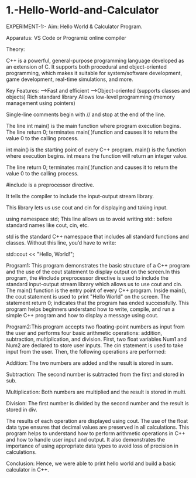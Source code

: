 # 1.-Hello-World-and-Calculator

EXPERIMENT-1:- Aim: Hello World & Calculator Program.

Apparatus: VS Code or Programiz online compiler

Theory:

C++ is a powerful, general-purpose programming language developed as an extension of C. It supports both procedural and object-oriented programming, which makes it suitable for system/software development, game development, real-time simulations, and more.

Key Features:
-->Fast and efficient
-->Object-oriented (supports classes and objects)
Rich standard library
Allows low-level programming (memory management using pointers)


Single-line comments begin with // and stop at the end of the line.

The line int main() is the main function where program execution begins.
The line return 0; terminates main( )function and causes it to return the value 0 to the calling process.

int main() is the starting point of every C++ program.
main() is the function where execution begins.
int means the function will return an integer value.

The line return 0; terminates main( )function and causes it to return the value 0 to the calling process.

#include <iostream> is a preprocessor directive.

It tells the compiler to include the input-output stream library.

This library lets us use cout and cin for displaying and taking input.


using namespace std;
This line allows us to avoid writing std:: before standard names like cout, cin, etc.

std is the standard C++ namespace that includes all standard functions and classes. Without this line, you’d have to write:

std::cout << "Hello, World!";


Program1: This program demonstrates the basic structure of a C++ program and the use of the cout statement to display output on the screen.In this program, the #include preprocessor directive is used to include the standard input-output stream library which allows us to use cout and cin. The main() function is the entry point of every C++ program. Inside main(), the cout statement is used to print "Hello World" on the screen. The statement return 0; indicates that the program has ended successfully. This program helps beginners understand how to write, compile, and run a simple C++ program and how to display a message using cout.

Program2:This program accepts two floating-point numbers as input from the user and performs four basic arithmetic operations: addition, subtraction, multiplication, and division. First, two float variables Num1 and Num2 are declared to store user inputs. The cin statement is used to take input from the user. Then, the following operations are performed:

Addition: The two numbers are added and the result is stored in sum. 

Subtraction: The second number is subtracted from the first and stored in sub. 

Multiplication: Both numbers are multiplied and the result is stored in multi. 

Division: The first number is divided by the second number and the result is stored in div.

The results of each operation are displayed using cout. The use of the float data type ensures that decimal values are preserved in all calculations. This program helps to understand how to perform arithmetic operations in C++ and how to handle user input and output. It also demonstrates the importance of using appropriate data types to avoid loss of precision in calculations.

Conclusion: Hence, we were able to print hello world and build a basic calculator in C++.
